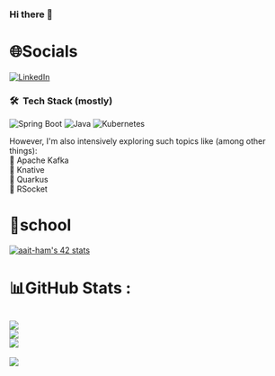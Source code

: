 ### Hi there 👋

# 🌐Socials
[![LinkedIn](https://img.shields.io/badge/LinkedIn-%230077B5.svg?logo=linkedin&logoColor=white)](https://linkedin.com/in/b-one) 
### 🛠 &nbsp;Tech Stack (mostly)

![Spring Boot](https://img.shields.io/badge/springboot-%236DB33F.svg?style=for-the-badge&logo=springboot&logoColor=white)
![Java](https://img.shields.io/badge/java-%23ED8B00.svg?style=for-the-badge&logo=java&logoColor=white)
![Kubernetes](https://img.shields.io/badge/kubernetes-326CE5.svg?style=for-the-badge&logo=kubernetes&logoColor=white)

However, I'm also intensively exploring such topics like (among other things): \
🔹 Apache Kafka \
🔹 Knative \
🔹 Quarkus \
🔹 RSocket

# 🏫school
[![aait-ham's 42 stats](https://badge.mediaplus.ma/kettlebells/aait-ham)](https://github.com/oakoudad/badge42)

# 📊GitHub Stats :
![](https://github-readme-stats.vercel.app/api?username=b-0n3&theme=dark&hide_border=true&include_all_commits=true&count_private=true)<br/>
![](https://github-readme-streak-stats.herokuapp.com/?user=b-0n3&theme=dark&hide_border=true)<br/>
![](https://github-readme-stats.vercel.app/api/top-langs/?username=b-0n3&theme=dark&hide_border=true&include_all_commits=true&count_private=true&layout=compact&hide=php,html,javascript,css,scss,dart)
---
![](https://komarev.com/ghpvc/?username=b-0n3&label=Visitors+Count&color=brightgreen)


